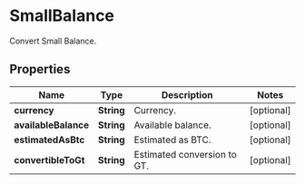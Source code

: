 
# SmallBalance

Convert Small Balance.

## Properties

Name | Type | Description | Notes
------------ | ------------- | ------------- | -------------
**currency** | **String** | Currency. |  [optional]
**availableBalance** | **String** | Available balance. |  [optional]
**estimatedAsBtc** | **String** | Estimated as BTC. |  [optional]
**convertibleToGt** | **String** | Estimated conversion to GT. |  [optional]

